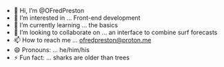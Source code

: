 - 👋 Hi, I’m @OFredPreston
- 👀 I’m interested in ... Front-end development
- 🌱 I’m currently learning ... the basics
- 💞️ I’m looking to collaborate on ... an interface to combine surf forecasts
- 📫 How to reach me ... ofredpreston@proton.me
- 😄 Pronouns: ... he/him/his
- ⚡ Fun fact: ... sharks are older than trees

<!---
OFredPreston/OFredPreston is a ✨ special ✨ repository because its `README.md` (this file) appears on your GitHub profile.
You can click the Preview link to take a look at your changes.
--->
